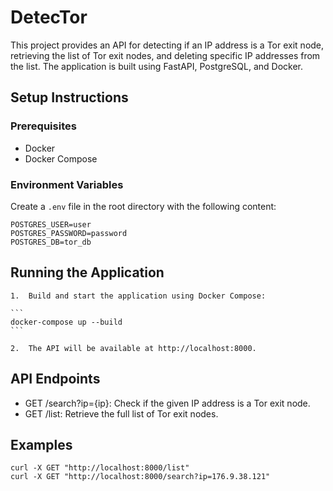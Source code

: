 # DetecTor

This project provides an API for detecting if an IP address is a Tor exit node, retrieving the list of Tor exit nodes, and deleting specific IP addresses from the list. The application is built using FastAPI, PostgreSQL, and Docker.

## Setup Instructions

### Prerequisites

- Docker
- Docker Compose

### Environment Variables

Create a `.env` file in the root directory with the following content:

```env
POSTGRES_USER=user
POSTGRES_PASSWORD=password
POSTGRES_DB=tor_db
```

## Running the Application

	1.	Build and start the application using Docker Compose:

    ```
    docker-compose up --build
    ```

  	2.	The API will be available at http://localhost:8000.

## API Endpoints

- GET /search?ip={ip}: Check if the given IP address is a Tor exit node.
- GET /list: Retrieve the full list of Tor exit nodes.

## Examples

```
curl -X GET "http://localhost:8000/list"
curl -X GET "http://localhost:8000/search?ip=176.9.38.121"

```

